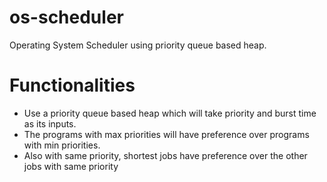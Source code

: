 # os-scheduler
Operating System Scheduler using priority queue based heap.

# Functionalities
* Use a priority queue based heap which will take priority and burst time as its inputs.
* The programs with max priorities will have preference over programs with min priorities.
* Also with same priority, shortest jobs have preference over the other jobs with same priority
